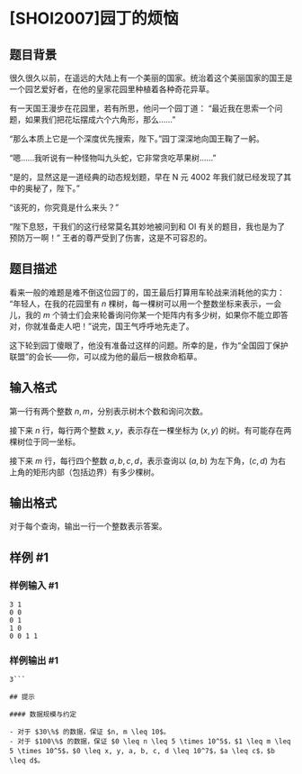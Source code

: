 # [SHOI2007]园丁的烦恼

## 题目背景

很久很久以前，在遥远的大陆上有一个美丽的国家。统治着这个美丽国家的国王是一个园艺爱好者，在他的皇家花园里种植着各种奇花异草。

有一天国王漫步在花园里，若有所思，他问一个园丁道： “最近我在思索一个问题，如果我们把花坛摆成六个六角形，那么……”

“那么本质上它是一个深度优先搜索，陛下。”园丁深深地向国王鞠了一躬。

“嗯……我听说有一种怪物叫九头蛇，它非常贪吃苹果树……”

“是的，显然这是一道经典的动态规划题，早在 N 元 $4002$ 年我们就已经发现了其中的奥秘了，陛下。”

“该死的，你究竟是什么来头？”

“陛下息怒，干我们的这行经常莫名其妙地被问到和 OI 有关的题目，我也是为了预防万一啊！” 王者的尊严受到了伤害，这是不可容忍的。

## 题目描述

看来一般的难题是难不倒这位园丁的，国王最后打算用车轮战来消耗他的实力： “年轻人，在我的花园里有 $n$ 棵树，每一棵树可以用一个整数坐标来表示，一会儿，我的 $m$ 个骑士们会来轮番询问你某一个矩阵内有多少树，如果你不能立即答对，你就准备走人吧！”说完，国王气呼呼地先走了。

这下轮到园丁傻眼了，他没有准备过这样的问题。所幸的是，作为“全国园丁保护联盟”的会长——你，可以成为他的最后一根救命稻草。

## 输入格式

第一行有两个整数 $n, m$，分别表示树木个数和询问次数。

接下来 $n$ 行，每行两个整数 $x, y$，表示存在一棵坐标为 $(x, y)$ 的树。有可能存在两棵树位于同一坐标。

接下来 $m$ 行，每行四个整数 $a, b, c, d$，表示查询以 $(a, b)$ 为左下角，$(c, d)$ 为右上角的矩形内部（包括边界）有多少棵树。


## 输出格式

对于每个查询，输出一行一个整数表示答案。

## 样例 #1

### 样例输入 #1
```
3 1
0 0 
0 1
1 0
0 0 1 1
```

### 样例输出 #1

```
3```

## 提示

#### 数据规模与约定

- 对于 $30\%$ 的数据，保证 $n, m \leq 10$。
- 对于 $100\%$ 的数据，保证 $0 \leq n \leq 5 \times 10^5$，$1 \leq m \leq 5 \times 10^5$，$0 \leq x, y, a, b, c, d \leq 10^7$，$a \leq c$，$b \leq d$。
